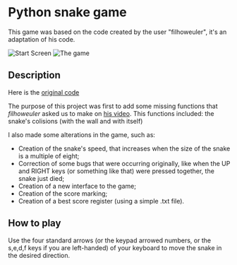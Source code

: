# Python snake game

This game was based on the code created by the user "filhoweuler", it's an adaptation of his code.

![Start Screen](read_me_imgs/menu_screen.png)
![The game](read_me_imgs/game_screen.png)

## Description

Here is the [original code](https://github.com/GabrielEspanholSantos/Pygame-Snake)

The purpose of this project was first to add some missing functions that _filhoweuler_ asked us to make on [his video](https://www.youtube.com/watch?v=H4TXHI9BRCQ). This functions included: the snake's colisions (with the wall and with itself)

I also made some alterations in the game, such as:

* Creation of the snake's speed, that increases when the size of the snake is a multiple of eight;
* Correction of some bugs that were occurring originally, like when the UP and RIGHT keys (or something like that) were pressed together, the snake just died;
* Creation of a new interface to the game;
* Creation of the score marking;
* Creation of a best score register (using a simple .txt file).

## How to play

Use the four standard arrows (or the keypad arrowed numbers, or the s,e,d,f keys if you are left-handed) of your keyboard to move the snake in the desired direction.
